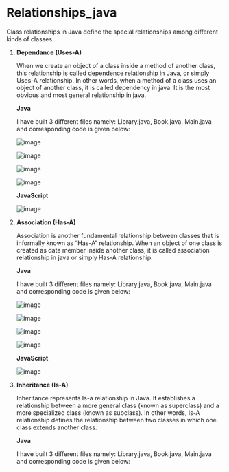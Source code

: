 # Relationships_java
Class relationships in Java define the special relationships among different kinds of classes.
1) **Dependance (Uses-A)**
   
   When we create an object of a class inside a method of another class, this relationship is called dependence relationship in Java, or simply Uses-A relationship.
   In other words, when a method of a class uses an object of another class, it is called dependency in java. It is the most obvious and most general relationship in java.

   **Java**
   
   I have built 3 different files namely:  Library.java, Book.java, Main.java and corresponding code is given below:
   
   ![image](https://github.com/manasvi007/Relationships_java/assets/98056259/f96c60e7-4107-46b9-bf5a-da18affedafb)

   ![image](https://github.com/manasvi007/Relationships_java/assets/98056259/dcc2fbd3-f1f5-42f2-982b-2b95885741a9)

   ![image](https://github.com/manasvi007/Relationships_java/assets/98056259/ec31fe7f-badd-45cb-a9f2-12012ed1bc2b)

   ![image](https://github.com/manasvi007/Relationships_java/assets/98056259/89c4186a-c3ce-4344-823e-1d2d6981eeb4)

   **JavaScript**

   ![image](https://github.com/manasvi007/Relationships_java/assets/98056259/a30064ff-dcea-4f5f-89a7-806bf3606f05)
   
   
2) **Association (Has-A)**

   Association is another fundamental relationship between classes that is informally known as “Has-A” relationship.
   When an object of one class is created as data member inside another class, it is called association relationship in java or simply Has-A relationship.

   **Java**

   I have built 3 different files namely:  Library.java, Book.java, Main.java and corresponding code is given below:

   ![image](https://github.com/manasvi007/Relationships_java/assets/98056259/a0f89428-c97b-47b8-9868-60d12c5a91db)

   ![image](https://github.com/manasvi007/Relationships_java/assets/98056259/702e42fc-5a2f-4e36-b351-1ca2f4557e6b)

   ![image](https://github.com/manasvi007/Relationships_java/assets/98056259/271083e6-6442-4669-9387-3fa20f7c65df)

   ![image](https://github.com/manasvi007/Relationships_java/assets/98056259/08347963-5af6-42a1-a3e3-df4eaa29148a)

   **JavaScript**

   ![image](https://github.com/manasvi007/Relationships_java/assets/98056259/841b2f1a-4fda-48e5-859e-e06fd459a215)

4) **Inheritance (Is-A)**

   Inheritance represents Is-a relationship in Java. It establishes a relationship between a more general class (known as superclass) and a more specialized class (known as subclass).
   In other words, Is-A relationship defines the relationship between two classes in which one class extends another class.

   **Java**

   I have built 3 different files namely:  Library.java, Book.java, Main.java and corresponding code is given below:

   

   
   
   
